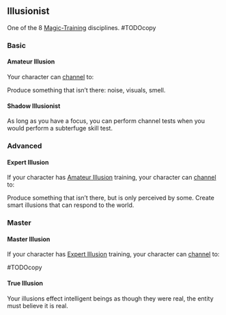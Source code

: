 ## Illusionist
One of the 8 [Magic-Training](Magic-Training) disciplines.
#TODOcopy 

### Basic
#### Amateur Illusion
Your character can [channel](Skills#Channel%20(RES)) to:

Produce something that isn’t there: noise, visuals, smell.

#### Shadow Illusionist
As long as you have a focus, you can perform channel tests when you would perform a subterfuge skill test.

### Advanced

#### Expert Illusion
If your character has [Amateur Illusion](#Amateur%20Illusion) training, your character can [channel](Skills#Channel%20(RES)) to:

Produce something that isn’t there, but is only perceived by some. Create smart illusions that can respond to the world.

### Master

#### Master Illusion
If your character has [Expert Illusion](#Expert%20Illusion) training, your character can [channel](Skills#Channel%20(RES)) to:

#TODOcopy

#### True Illusion
Your illusions effect intelligent beings as though they were real, the entity must believe it is real.